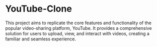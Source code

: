 # YouTube-Clone
This project aims to replicate the core features and functionality of the popular video-sharing platform, YouTube. It provides a comprehensive solution for users to upload, view, and interact with videos, creating a familiar and seamless experience.
